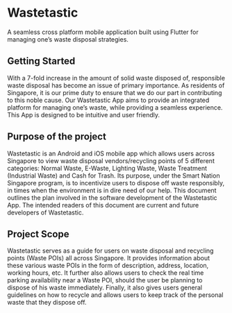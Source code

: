 # Wastetastic

A seamless cross platform mobile application built using Flutter for managing one’s waste disposal strategies.

## Getting Started

With a 7-fold increase in the amount of solid waste disposed of, responsible waste disposal has become an issue of primary importance. As residents of Singapore, it is our prime duty to ensure that we do our part in contributing to this noble cause. Our Wastetastic App aims to provide an integrated platform for managing one’s waste, while providing a seamless experience. This App is designed to be intuitive and user friendly.

## Purpose of the project

Wastetastic is an Android and iOS mobile app which allows users across Singapore to view waste disposal vendors/recycling points of 5 different categories: Normal Waste, E-Waste, Lighting Waste, Waste Treatment (Industrial Waste) and Cash for Trash. Its purpose, under the Smart Nation Singapore program, is to incentivize users to dispose off waste responsibly, in times when the environment is in dire need of our help. This document outlines the plan involved in the software development of the Wastetastic App. The intended readers of this document are current and future developers of Wastetastic.

## Project Scope

Wastetastic serves as a guide for users on waste disposal and recycling points (Waste POIs) all across Singapore. It provides information about these various waste POIs in the form of description, address, location, working hours, etc. It further also allows users to check the real time parking availability near a Waste POI, should the user be planning to dispose of his waste immediately. Finally, it also gives users general guidelines on how to recycle and allows users to keep track of the personal waste that they dispose off.
